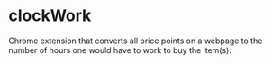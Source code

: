 # clockWork
Chrome extension that converts all price points on a webpage to the number of hours one would have to work to buy the item(s).
